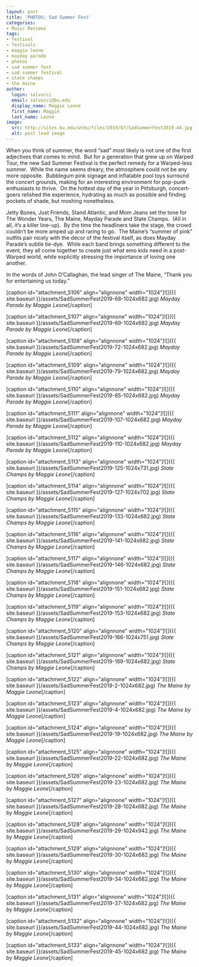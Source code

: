 ```yaml
---
layout: post
title: 'PHOTOS: Sad Summer Fest'
categories:
- Music Reviews
tags:
- festival
- festivals
- maggie leone
- mayday parade
- photos
- sad summer fest
- sad summer festival
- state champs
- the maine
author:
  login: salvucci
  email: salvucci@bu.edu
  display_name: Maggie Leone
  first_name: Maggie
  last_name: Leone
image:
  src: http://sites.bu.edu/wtbu/files/2019/07/SadSummerFest2019-44.jpg
  alt: post lead image
---
```

When you think of summer, the word “sad” most likely is not one of the first adjectives that comes to mind.  But for a generation that grew up on Warped Tour, the new Sad Summer Festival is the perfect remedy for a Warped-less summer.  While the name seems dreary, the atmosphere could not be any more opposite.  Bubblegum pink signage and inflatable pool toys surround the concert grounds, making for an interesting environment for pop-punk enthusiasts to thrive.  On the hottest day of the year in Pittsburgh, concert-goers relished the experience, hydrating as much as possible and finding pockets of shade, but moshing nonetheless.

Jetty Bones, Just Friends, Stand Atlantic, and Mom Jeans set the tone for The Wonder Years, The Maine, Mayday Parade and State Champs.  (All in all, it’s a killer line-up).  By the time the headliners take the stage, the crowd couldn’t be more amped up and raring to go.  The Maine’s “summer of pink” outfits pair nicely with the décor of the festival itself, as does Mayday Parade’s subtle tie-dye.  While each band brings something different to the event, they all come together to create just what emo kids need in a post-Warped world, while explicitly stressing the importance of loving one another.

In the words of John O’Callaghan, the lead singer of The Maine, “Thank you for entertaining us today.”

\[caption id="attachment\_5106" align="alignnone" width="1024"\]![]({{ site.baseurl }}/assets/SadSummerFest2019-68-1024x682.jpg) _Mayday Parade by Maggie Leone_\[/caption\]

\[caption id="attachment\_5107" align="alignnone" width="1024"\]![]({{ site.baseurl }}/assets/SadSummerFest2019-69-1024x682.jpg) _Mayday Parade by Maggie Leone_\[/caption\]

\[caption id="attachment\_5108" align="alignnone" width="1024"\]![]({{ site.baseurl }}/assets/SadSummerFest2019-72-1024x682.jpg) _Mayday Parade by Maggie Leone_\[/caption\]

\[caption id="attachment\_5109" align="alignnone" width="1024"\]![]({{ site.baseurl }}/assets/SadSummerFest2019-79-1024x682.jpg) _Mayday Parade by Maggie Leone_\[/caption\]

\[caption id="attachment\_5110" align="alignnone" width="1024"\]![]({{ site.baseurl }}/assets/SadSummerFest2019-85-1024x682.jpg) _Mayday Parade by Maggie Leone_\[/caption\]

\[caption id="attachment\_5111" align="alignnone" width="1024"\]![]({{ site.baseurl }}/assets/SadSummerFest2019-107-1024x682.jpg) _Mayday Parade by Maggie Leone_\[/caption\]

\[caption id="attachment\_5112" align="alignnone" width="1024"\]![]({{ site.baseurl }}/assets/SadSummerFest2019-110-1024x682.jpg) _Mayday Parade by Maggie Leone_\[/caption\]

\[caption id="attachment\_5113" align="alignnone" width="1024"\]![]({{ site.baseurl }}/assets/SadSummerFest2019-125-1024x731.jpg) _State Champs by Maggie Leone_\[/caption\]

\[caption id="attachment\_5114" align="alignnone" width="1024"\]![]({{ site.baseurl }}/assets/SadSummerFest2019-127-1024x702.jpg) _State Champs by Maggie Leone_\[/caption\]

\[caption id="attachment\_5115" align="alignnone" width="1024"\]![]({{ site.baseurl }}/assets/SadSummerFest2019-133-1024x682.jpg) _State Champs by Maggie Leone_\[/caption\]

\[caption id="attachment\_5116" align="alignnone" width="1024"\]![]({{ site.baseurl }}/assets/SadSummerFest2019-141-1024x682.jpg) _State Champs by Maggie Leone_\[/caption\]

\[caption id="attachment\_5117" align="alignnone" width="1024"\]![]({{ site.baseurl }}/assets/SadSummerFest2019-146-1024x682.jpg) _State Champs by Maggie Leone_\[/caption\]

\[caption id="attachment\_5118" align="alignnone" width="1024"\]![]({{ site.baseurl }}/assets/SadSummerFest2019-151-1024x682.jpg) _State Champs by Maggie Leone_\[/caption\]

\[caption id="attachment\_5119" align="alignnone" width="1024"\]![]({{ site.baseurl }}/assets/SadSummerFest2019-153-1024x682.jpg) _State Champs by Maggie Leone_\[/caption\]

\[caption id="attachment\_5120" align="alignnone" width="1024"\]![]({{ site.baseurl }}/assets/SadSummerFest2019-166-1024x751.jpg) _State Champs by Maggie Leone_\[/caption\]

\[caption id="attachment\_5121" align="alignnone" width="1024"\]![]({{ site.baseurl }}/assets/SadSummerFest2019-169-1024x682.jpg) _State Champs by Maggie Leone_\[/caption\]

\[caption id="attachment\_5122" align="alignnone" width="1024"\]![]({{ site.baseurl }}/assets/SadSummerFest2019-2-1024x682.jpg) _The Maine by Maggie Leone_\[/caption\]

\[caption id="attachment\_5123" align="alignnone" width="1024"\]![]({{ site.baseurl }}/assets/SadSummerFest2019-4-1024x682.jpg) _The Maine by Maggie Leone_\[/caption\]

\[caption id="attachment\_5124" align="alignnone" width="1024"\]![]({{ site.baseurl }}/assets/SadSummerFest2019-19-1024x682.jpg) _The Maine by Maggie Leone_\[/caption\]

\[caption id="attachment\_5125" align="alignnone" width="1024"\]![]({{ site.baseurl }}/assets/SadSummerFest2019-22-1024x682.jpg) _The Maine by Maggie Leone_\[/caption\]

\[caption id="attachment\_5126" align="alignnone" width="1024"\]![]({{ site.baseurl }}/assets/SadSummerFest2019-23-1024x682.jpg) _The Maine by Maggie Leone_\[/caption\]

\[caption id="attachment\_5127" align="alignnone" width="1024"\]![]({{ site.baseurl }}/assets/SadSummerFest2019-28-1024x682.jpg) _The Maine by Maggie Leone_\[/caption\]

\[caption id="attachment\_5128" align="alignnone" width="1024"\]![]({{ site.baseurl }}/assets/SadSummerFest2019-29-1024x942.jpg) _The Maine by Maggie Leone_\[/caption\]

\[caption id="attachment\_5129" align="alignnone" width="1024"\]![]({{ site.baseurl }}/assets/SadSummerFest2019-30-1024x682.jpg) _The Maine by Maggie Leone_\[/caption\]

\[caption id="attachment\_5130" align="alignnone" width="1024"\]![]({{ site.baseurl }}/assets/SadSummerFest2019-34-1024x682.jpg) _The Maine by Maggie Leone_\[/caption\]

\[caption id="attachment\_5131" align="alignnone" width="1024"\]![]({{ site.baseurl }}/assets/SadSummerFest2019-37-1024x682.jpg) _The Maine by Maggie Leone_\[/caption\]

\[caption id="attachment\_5132" align="alignnone" width="1024"\]![]({{ site.baseurl }}/assets/SadSummerFest2019-44-1024x682.jpg) _The Maine by Maggie Leone_\[/caption\]

\[caption id="attachment\_5133" align="alignnone" width="1024"\]![]({{ site.baseurl }}/assets/SadSummerFest2019-45-1024x682.jpg) _The Maine by Maggie Leone_\[/caption\]